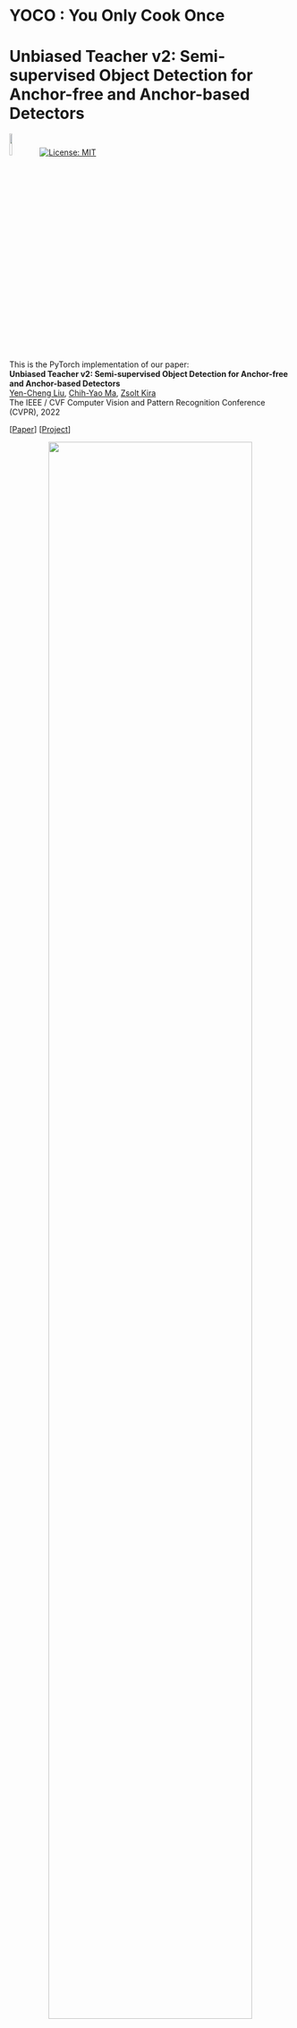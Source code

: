 # YOCO : You Only Cook Once

# Unbiased Teacher v2: Semi-supervised Object Detection for Anchor-free and Anchor-based Detectors

<img src="teaser/pytorch-logo-dark.png" width="10%"> [![License: MIT](https://img.shields.io/badge/License-MIT-yellow.svg)](https://opensource.org/licenses/MIT)

This is the PyTorch implementation of our paper: <br>
**Unbiased Teacher v2: Semi-supervised Object Detection for Anchor-free and Anchor-based Detectors**<br>
[Yen-Cheng Liu](https://ycliu93.github.io/), [Chih-Yao Ma](https://chihyaoma.github.io/), [Zsolt Kira](https://www.cc.gatech.edu/~zk15/)<br>
The IEEE / CVF Computer Vision and Pattern Recognition Conference (CVPR), 2022 <br>

[[Paper](https://openaccess.thecvf.com/content/CVPR2022/papers/Liu_Unbiased_Teacher_v2_Semi-Supervised_Object_Detection_for_Anchor-Free_and_Anchor-Based_CVPR_2022_paper.pdf)] [[Project](https://ycliu93.github.io/projects/unbiasedteacher2.html)]

<p align="center">
<img src="teaser/teaser_utv2.png" width="85%">
</p>

# What's new in Unbiased Teacher v2

- Higher Accuracy: Achieve higher mAP compared to Unbiased Teacher v1
- Generalization: SSOD method for both Faster-RCNN and FCOS

# Installation

## Prerequisites

- Linux or macOS with Python ≥ 3.7
- PyTorch ≥ 1.10 and torchvision that matches the PyTorch installation.
- Detectron2 ≥ 0.6 (other versions are not verified)

## Install PyTorch in Conda env

```shell
# create conda env
conda create -n ut2 python=3.7
# activate the enviorment
conda activate ut2
# install PyTorch >=1.5 with GPU
conda install pytorch torchvision -c pytorch
```

## Install Detectron2

Follow the [INSTALL.md](https://github.com/facebookresearch/detectron2/blob/master/INSTALL.md) to install Detectron2.

Also check Detectron2 v0.6 in this [link](https://github.com/facebookresearch/detectron2/releases/tag/v0.6).

## Dataset download

1. Download COCO dataset

```shell
# download images
wget http://images.cocodataset.org/zips/train2017.zip
wget http://images.cocodataset.org/zips/val2017.zip

# download annotations
wget http://images.cocodataset.org/annotations/annotations_trainval2017.zip
```

2. Organize the dataset as following:

```shell
unbiased_teacher_v2/
└── datasets/
    └── coco/
        ├── train2017/
        ├── val2017/
        └── annotations/
            ├── instances_train2017.json
            └── instances_val2017.json
```

## Training

### Faster-RCNN

- Train Unbiased Teacher v2 under 1% COCO-supervision

```shell
python train_net.py \
      --num-gpus 8 \
      --config configs/Faster-RCNN/coco-standard/faster_rcnn_R_50_FPN_ut2_sup1_run0.yaml \
       SOLVER.IMG_PER_BATCH_LABEL 16 SOLVER.IMG_PER_BATCH_UNLABEL 16
```

- Train Unbiased Teacher v2 under 2% COCO-supervision

```shell
python train_net.py \
      --num-gpus 8 \
      --config configs/Faster-RCNN/coco-standard/faster_rcnn_R_50_FPN_ut2_sup2_run0.yaml \
       SOLVER.IMG_PER_BATCH_LABEL 16 SOLVER.IMG_PER_BATCH_UNLABEL 16
```

- Train Unbiased Teacher v2 under 5% COCO-supervision

```shell
python train_net.py \
      --num-gpus 8 \
      --config configs/Faster-RCNN/coco-standard/faster_rcnn_R_50_FPN_ut2_sup5_run0.yaml \
       SOLVER.IMG_PER_BATCH_LABEL 16 SOLVER.IMG_PER_BATCH_UNLABEL 16
```

- Train Unbiased Teacher v2 under 10% COCO-supervision

```shell
python train_net.py \
      --num-gpus 8 \
      --config configs/Faster-RCNN/coco-standard/faster_rcnn_R_50_FPN_ut2_sup10_run0.yaml \
       SOLVER.IMG_PER_BATCH_LABEL 16 SOLVER.IMG_PER_BATCH_UNLABEL 16
```

### FCOS

- Train Unbiased Teacher v2 under 1% COCO-supervision

```shell
python train_net.py \
      --num-gpus 4 \
      --config configs/FCOS/coco-standard/fcos_R_50_ut2_sup1_run0.yaml \
       SOLVER.IMG_PER_BATCH_LABEL 8 SOLVER.IMG_PER_BATCH_UNLABEL 8
```

- Train Unbiased Teacher v2 under 2% COCO-supervision

```shell
python train_net.py \
      --num-gpus 4 \
      --config configs/FCOS/coco-standard/fcos_R_50_ut2_sup2_run0.yaml \
       SOLVER.IMG_PER_BATCH_LABEL 8 SOLVER.IMG_PER_BATCH_UNLABEL 8
```

- Train Unbiased Teacher v2 under 5% COCO-supervision

```shell
python train_net.py \
      --num-gpus 4 \
      --config configs/FCOS/coco-standard/fcos_R_50_ut2_sup5_run0.yaml \
       SOLVER.IMG_PER_BATCH_LABEL 8 SOLVER.IMG_PER_BATCH_UNLABEL 8
```

- Train Unbiased Teacher v2 under 10% COCO-supervision

```shell
python train_net.py \
      --num-gpus 4 \
      --config configs/FCOS/coco-standard/fcos_R_50_ut2_sup10_run0.yaml \
       SOLVER.IMG_PER_BATCH_LABEL 8 SOLVER.IMG_PER_BATCH_UNLABEL 8
```

## Resume the training

```shell
python train_net.py \
      --resume \
      --num-gpus 8 \
      --config configs/FCOS/coco-standard/fcos_R_50_ut2_sup10_run0.yaml \
       SOLVER.IMG_PER_BATCH_LABEL 8 SOLVER.IMG_PER_BATCH_UNLABEL 8 MODEL.WEIGHTS <your weight>.pth
```

## Evaluation

```shell
python train_net.py \
      --eval-only \
      --num-gpus 8 \
      --config configs/FCOS/coco-standard/fcos_R_50_ut2_sup10_run0.yaml \
       SOLVER.IMG_PER_BATCH_LABEL 8 SOLVER.IMG_PER_BATCH_UNLABEL 8 MODEL.WEIGHTS <your weight>.pth
```

## Model Zoo

Coming soon

## FAQ

1. How to use customized dataset ?

- A: please check the Detectron 2's [tutorial on customized dataset](https://detectron2.readthedocs.io/en/latest/tutorials/datasets.html) and also the [discussion thread in Unbiased Teacher v1](https://github.com/facebookresearch/unbiased-teacher/issues/10).

2. Q: What is `COCO_supervision.txt`? Could I remove it if I need to use my own dataset?

- A: `COCO_supervision.txt` stores data split of the results we presented in the paper. We did this to make sure the results are reproducible. Also, we found out that the variance across runs is less than 1 mAP, so using other random seed will lead to similar results.

## Citing Unbiased Teacher v2

If you use Unbiased Teacher v2 in your research or wish to refer to the results published in the paper, please use the following BibTeX entry.

```BibTeX
@InProceedings{Liu_2022_CVPR,
    author    = {Liu, Yen-Cheng and Ma, Chih-Yao and Kira, Zsolt},
    title     = {Unbiased Teacher v2: Semi-Supervised Object Detection for Anchor-Free and Anchor-Based Detectors},
    booktitle = {Proceedings of the IEEE/CVF Conference on Computer Vision and Pattern Recognition (CVPR)},
    month     = {June},
    year      = {2022},
    pages     = {9819-9828}
}
```

For Unbiased Teacher, please use the following BibTeX entry.

```BibTeX
@inproceedings{liu2021unbiased,
    title={Unbiased Teacher for Semi-Supervised Object Detection},
    author={Liu, Yen-Cheng and Ma, Chih-Yao and He, Zijian and Kuo, Chia-Wen and Chen, Kan and Zhang, Peizhao and Wu, Bichen and Kira, Zsolt and Vajda, Peter},
    booktitle={Proceedings of the International Conference on Learning Representations (ICLR)},
    year={2021},
}
```

Also, if you use Detectron2 in your research, please use the following BibTeX entry.

```BibTeX
@misc{wu2019detectron2,
  author =       {Yuxin Wu and Alexander Kirillov and Francisco Massa and
                  Wan-Yen Lo and Ross Girshick},
  title =        {Detectron2},
  howpublished = {\url{https://github.com/facebookresearch/detectron2}},
  year =         {2019}
}
```

The implemenation of FCOS in this repo is based on [AdelaiDet](https://github.com/aim-uofa/AdelaiDet), and please use the following BibTeX entry if you use the FCOS implementation in this repo.

```BibTeX
@misc{tian2019adelaidet,
  author =       {Tian, Zhi and Chen, Hao and Wang, Xinlong and Liu, Yuliang and Shen, Chunhua},
  title =        {{AdelaiDet}: A Toolbox for Instance-level Recognition Tasks},
  howpublished = {\url{https://git.io/adelaidet}},
  year =         {2019}
}
```

## License

This project is licensed under [MIT License](LICENSE), as found in the LICENSE file.
